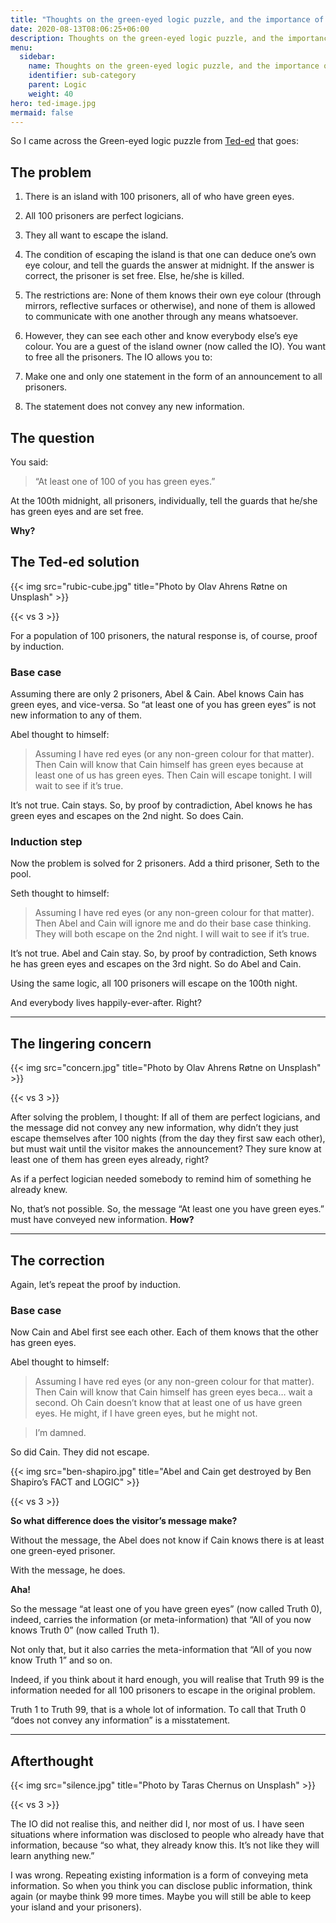 ```yaml
---
title: "Thoughts on the green-eyed logic puzzle, and the importance of meta-information"
date: 2020-08-13T08:06:25+06:00
description: Thoughts on the green-eyed logic puzzle, and the importance of meta-information
menu:
  sidebar:
    name: Thoughts on the green-eyed logic puzzle, and the importance of meta-information
    identifier: sub-category
    parent: Logic
    weight: 40
hero: ted-image.jpg
mermaid: false
---
```


So I came across the Green-eyed logic puzzle from [Ted-ed](https://www.youtube.com/watch?v=98TQv5IAtY8) that goes:

## The problem
1. There is an island with 100 prisoners, all of who have green eyes.
2. All 100 prisoners are perfect logicians.
3. They all want to escape the island.
4. The condition of escaping the island is that one can deduce one’s own eye colour, and tell the guards the answer at midnight. If the answer is correct, the prisoner is set free. Else, he/she is killed.
5. The restrictions are: None of them knows their own eye colour (through mirrors, reflective surfaces or otherwise), and none of them is allowed to communicate with one another through any means whatsoever.
6. However, they can see each other and know everybody else’s eye colour.
You are a guest of the island owner (now called the IO). You want to free all the prisoners. The IO allows you to:

1. Make one and only one statement in the form of an announcement to all prisoners.
2. The statement does not convey any new information.

## The question
You said:

> “At least one of 100 of you has green eyes.”

At the 100th midnight, all prisoners, individually, tell the guards that he/she has green eyes and are set free.

**Why?**

## The Ted-ed solution

{{< img src="rubic-cube.jpg" title="Photo by Olav Ahrens Røtne on Unsplash" >}}

{{< vs 3 >}}

For a population of 100 prisoners, the natural response is, of course, proof by induction.

### Base case

Assuming there are only 2 prisoners, Abel & Cain. Abel knows Cain has green eyes, and vice-versa. So “at least one of you has green eyes” is not new information to any of them.

Abel thought to himself:

> Assuming I have red eyes (or any non-green colour for that matter). Then Cain will know that Cain himself has green eyes because at least one of us has green eyes. Then Cain will escape tonight. I will wait to see if it’s true.

It’s not true. Cain stays. So, by proof by contradiction, Abel knows he has green eyes and escapes on the 2nd night. So does Cain.

### Induction step

Now the problem is solved for 2 prisoners. Add a third prisoner, Seth to the pool.

Seth thought to himself:

> Assuming I have red eyes (or any non-green colour for that matter). Then Abel and Cain will ignore me and do their base case thinking. They will both escape on the 2nd night. I will wait to see if it’s true.

It’s not true. Abel and Cain stay. So, by proof by contradiction, Seth knows he has green eyes and escapes on the 3rd night. So do Abel and Cain.

Using the same logic, all 100 prisoners will escape on the 100th night.

And everybody lives happily-ever-after. Right?

---

## The lingering concern


{{< img src="concern.jpg" title="Photo by Olav Ahrens Røtne on Unsplash" >}}

{{< vs 3 >}}


After solving the problem, I thought: If all of them are perfect logicians, and the message did not convey any new information, why didn’t they just escape themselves after 100 nights (from the day they first saw each other), but must wait until the visitor makes the announcement? They sure know at least one of them has green eyes already, right?

As if a perfect logician needed somebody to remind him of something he already knew.

No, that’s not possible. So, the message “At least one you have green eyes.” must have conveyed new information. **How?**

---

## The correction
Again, let’s repeat the proof by induction.

### Base case

Now Cain and Abel first see each other. Each of them knows that the other has green eyes.

Abel thought to himself:

> Assuming I have red eyes (or any non-green colour for that matter). Then Cain will know that Cain himself has green eyes beca… wait a second. Oh Cain doesn’t know that at least one of us have green eyes. He might, if I have green eyes, but he might not.

> I’m damned.

So did Cain. They did not escape.


{{< img src="ben-shapiro.jpg" title="Abel and Cain get destroyed by Ben Shapiro’s FACT and LOGIC" >}}

{{< vs 3 >}}


**So what difference does the visitor’s message make?**

Without the message, the Abel does not know if Cain knows there is at least one green-eyed prisoner.

With the message, he does.

**Aha!**

So the message “at least one of you have green eyes” (now called Truth 0), indeed, carries the information (or meta-information) that “All of you now knows Truth 0” (now called Truth 1).

Not only that, but it also carries the meta-information that “All of you now know Truth 1” and so on.

Indeed, if you think about it hard enough, you will realise that Truth 99 is the information needed for all 100 prisoners to escape in the original problem.

Truth 1 to Truth 99, that is a whole lot of information. To call that Truth 0 “does not convey any information” is a misstatement.

---

## Afterthought

{{< img src="silence.jpg" title="Photo by Taras Chernus on Unsplash" >}}

{{< vs 3 >}}

The IO did not realise this, and neither did I, nor most of us. I have seen situations where information was disclosed to people who already have that information, because “so what, they already know this. It’s not like they will learn anything new.”

I was wrong. Repeating existing information is a form of conveying meta information. So when you think you can disclose public information, think again (or maybe think 99 more times. Maybe you will still be able to keep your island and your prisoners).